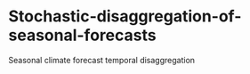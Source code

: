 # Stochastic-disaggregation-of-seasonal-forecasts
Seasonal climate forecast temporal disaggregation 
